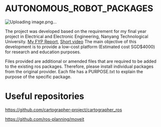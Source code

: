 # AUTONOMOUS_ROBOT_PACKAGES
![Uploading image.png…]()

The project was developed based on the requirement for my final year project in Electrical and Electronic Engineering, Nanyang Technological University. [My FYP Report](https://hdl.handle.net/10356/149758), [Short video](https://youtu.be/7Dy3vTiSgHM?si=XgfZ8NaiyMUA-3hd) 
The main objective of this development is to provide a low-cost platform (Estimated cost SGD$4000) for research and education purposes. 


Files provided are additional or amended files that are required to be added to the existing ros packages. 
Therefore, please install individual packages from the original provider. 
Each file has a PURPOSE.txt to explain the purpose of the specific package.

# Useful repositories
https://github.com/cartographer-project/cartographer_ros

https://github.com/ros-planning/moveit
